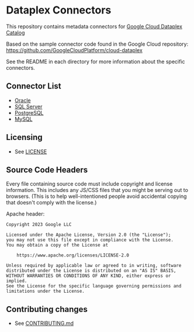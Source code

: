 # Dataplex Connectors

This repository contains metadata connectors for [Google Cloud Dataplex Catalog](https://cloud.google.com/dataplex/docs/catalog-overview)

Based on the sample connector code found in the Google Cloud repository:
https://github.com/GoogleCloudPlatform/cloud-dataplex

See the README in each directory for more information about the specific connectors.

## Connector List

* [Oracle](/managed-connectivity/oracle-connector)
* [SQL Server](/managed-connectivity/sql-server-connector)
* [PostgreSQL](/managed-connectivity/postgresql-connector)
* [MySQL](/managed-connectivity/mysql-connector)




## Licensing

* See [LICENSE](LICENSE)

## Source Code Headers

Every file containing source code must include copyright and license
information. This includes any JS/CSS files that you might be serving out to
browsers. (This is to help well-intentioned people avoid accidental copying that
doesn't comply with the license.)

Apache header:

    Copyright 2023 Google LLC

    Licensed under the Apache License, Version 2.0 (the "License");
    you may not use this file except in compliance with the License.
    You may obtain a copy of the License at

        https://www.apache.org/licenses/LICENSE-2.0

    Unless required by applicable law or agreed to in writing, software
    distributed under the License is distributed on an "AS IS" BASIS,
    WITHOUT WARRANTIES OR CONDITIONS OF ANY KIND, either express or implied.
    See the License for the specific language governing permissions and
    limitations under the License.

## Contributing changes

* See [CONTRIBUTING.md](CONTRIBUTING.md)
